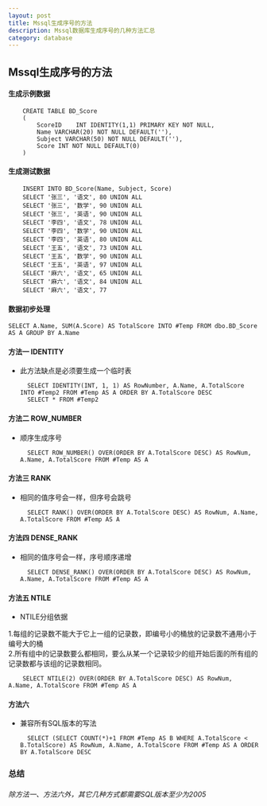 ```yaml
---  
layout: post  
title: Mssql生成序号的方法  
description: Mssql数据库生成序号的几种方法汇总  
category: database  
---  
```


## Mssql生成序号的方法  
#### 生成示例数据  

        CREATE TABLE BD_Score  
        (  
            ScoreID    INT IDENTITY(1,1) PRIMARY KEY NOT NULL,  
            Name VARCHAR(20) NOT NULL DEFAULT(''),  
            Subject VARCHAR(50) NOT NULL DEFAULT(''),  
            Score INT NOT NULL DEFAULT(0)  
        )  

#### 生成测试数据  
  
        INSERT INTO BD_Score(Name, Subject, Score)  
        SELECT '张三', '语文', 80 UNION ALL  
        SELECT '张三', '数学', 90 UNION ALL  
        SELECT '张三', '英语', 90 UNION ALL  
        SELECT '李四', '语文', 78 UNION ALL  
        SELECT '李四', '数学', 90 UNION ALL  
        SELECT '李四', '英语', 80 UNION ALL  
        SELECT '王五', '语文', 73 UNION ALL  
        SELECT '王五', '数学', 90 UNION ALL  
        SELECT '王五', '英语', 97 UNION ALL  
        SELECT '麻六', '语文', 65 UNION ALL  
        SELECT '麻六', '语文', 84 UNION ALL  
        SELECT '麻六', '语文', 77  

#### 数据初步处理  
  
    SELECT A.Name, SUM(A.Score) AS TotalScore INTO #Temp FROM dbo.BD_Score AS A GROUP BY A.Name  

#### 方法一 IDENTITY  
* 此方法缺点是必须要生成一个临时表  

        SELECT IDENTITY(INT, 1, 1) AS RowNumber, A.Name, A.TotalScore INTO #Temp2 FROM #Temp AS A ORDER BY A.TotalScore DESC  
        SELECT * FROM #Temp2  

#### 方法二 ROW_NUMBER  
* 顺序生成序号  

        SELECT ROW_NUMBER() OVER(ORDER BY A.TotalScore DESC) AS RowNum, A.Name, A.TotalScore FROM #Temp AS A  

#### 方法三 RANK  
* 相同的值序号会一样，但序号会跳号  

        SELECT RANK() OVER(ORDER BY A.TotalScore DESC) AS RowNum, A.Name, A.TotalScore FROM #Temp AS A  

#### 方法四 DENSE_RANK  
* 相同的值序号会一样，序号顺序递增  
  
        SELECT DENSE_RANK() OVER(ORDER BY A.TotalScore DESC) AS RowNum, A.Name, A.TotalScore FROM #Temp AS A  

#### 方法五 NTILE  
* NTILE分组依据  
  
1.每组的记录数不能大于它上一组的记录数，即编号小的桶放的记录数不通用小于编号大的桶  
2.所有组中的记录数要么都相同，要么从某一个记录较少的组开始后面的所有组的记录数都与该组的记录数相同。  

        SELECT NTILE(2) OVER(ORDER BY A.TotalScore DESC) AS RowNum, A.Name, A.TotalScore FROM #Temp AS A  
  
#### 方法六  
* 兼容所有SQL版本的写法  

        SELECT (SELECT COUNT(*)+1 FROM #Temp AS B WHERE A.TotalScore < B.TotalScore) AS RowNum, A.Name, A.TotalScore FROM #Temp AS A ORDER BY A.TotalScore DESC  
  
### 总结  
###### 除方法一、方法六外，其它几种方式都需要SQL版本至少为2005  

